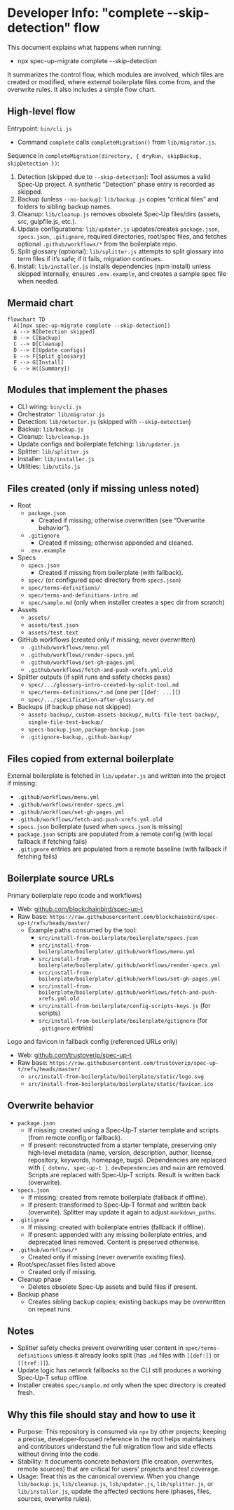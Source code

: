 # Developer Info: "complete --skip-detection" flow

This document explains what happens when running:

- npx spec-up-migrate complete --skip-detection

It summarizes the control flow, which modules are involved, which files are created or modified, where external boilerplate files come from, and the overwrite rules. It also includes a simple flow chart.

## High-level flow

Entrypoint: `bin/cli.js`

- Command `complete` calls `completeMigration()` from `lib/migrator.js`.

Sequence in `completeMigration(directory, { dryRun, skipBackup, skipDetection })`:

1. Detection (skipped due to `--skip-detection`): Tool assumes a valid Spec‑Up project. A synthetic “Detection” phase entry is recorded as skipped.
1. Backup (unless `--no-backup`): `lib/backup.js` copies “critical files” and folders to sibling backup names.
1. Cleanup: `lib/cleanup.js` removes obsolete Spec‑Up files/dirs (assets, src, gulpfile.js, etc.).
1. Update configurations: `lib/updater.js` updates/creates `package.json`, `specs.json`, `.gitignore`, required directories, root/spec files, and fetches optional `.github/workflows/*` from the boilerplate repo.
1. Split glossary (optional): `lib/splitter.js` attempts to split glossary into term files if it’s safe; if it fails, migration continues.
1. Install: `lib/installer.js` installs dependencies (npm install) unless skipped internally, ensures `.env.example`, and creates a sample spec file when needed.


## Mermaid chart

```mermaid
flowchart TD
  A([npx spec-up-migrate complete --skip-detection])
  A --> B[Detection skipped]
  B --> C[Backup]
  C --> D[Cleanup]
  D --> E[Update configs]
  E --> F[Split glossary]
  F --> G[Install]
  G --> H([Summary])
```

## Modules that implement the phases

- CLI wiring: `bin/cli.js`
- Orchestrator: `lib/migrator.js`
- Detection: `lib/detector.js` (skipped with `--skip-detection`)
- Backup: `lib/backup.js`
- Cleanup: `lib/cleanup.js`
- Update configs and boilerplate fetching: `lib/updater.js`
- Splitter: `lib/splitter.js`
- Installer: `lib/installer.js`
- Utilities: `lib/utils.js`

## Files created (only if missing unless noted)

- Root
  - `package.json`
    - Created if missing; otherwise overwritten (see “Overwrite behavior”).
  - `.gitignore`
    - Created if missing; otherwise appended and cleaned.
  - `.env.example`
- Specs
  - `specs.json`
    - Created if missing from boilerplate (with fallback).
  - `spec/` (or configured spec directory from `specs.json`)
  - `spec/terms-definitions/`
  - `spec/terms-and-definitions-intro.md`
  - `spec/sample.md` (only when installer creates a spec dir from scratch)
- Assets
  - `assets/`
  - `assets/test.json`
  - `assets/test.text`
- GitHub workflows (created only if missing; never overwritten)
  - `.github/workflows/menu.yml`
  - `.github/workflows/render-specs.yml`
  - `.github/workflows/set-gh-pages.yml`
  - `.github/workflows/fetch-and-push-xrefs.yml.old`
- Splitter outputs (if split runs and safety checks pass)
  - `spec/.../glossary-intro-created-by-split-tool.md`
  - `spec/terms-definitions/*.md` (one per `[[def: ...]]`)
  - `spec/.../specification-after-glossary.md`
- Backups (if backup phase not skipped)
  - `assets-backup/`, `custom-assets-backup/`, `multi-file-test-backup/`, `single-file-test-backup/`
  - `specs-backup.json`, `package-backup.json`
  - `.gitignore-backup`, `.github-backup/`

## Files copied from external boilerplate

External boilerplate is fetched in `lib/updater.js` and written into the project if missing:

- `.github/workflows/menu.yml`
- `.github/workflows/render-specs.yml`
- `.github/workflows/set-gh-pages.yml`
- `.github/workflows/fetch-and-push-xrefs.yml.old`
- `specs.json` boilerplate (used when `specs.json` is missing)
- `package.json` scripts are populated from a remote config (with local fallback if fetching fails)
- `.gitignore` entries are populated from a remote baseline (with fallback if fetching fails)

## Boilerplate source URLs

Primary boilerplate repo (code and workflows)

- Web: [github.com/blockchainbird/spec-up-t](https://github.com/blockchainbird/spec-up-t)
- Raw base: `https://raw.githubusercontent.com/blockchainbird/spec-up-t/refs/heads/master/`
  - Example paths consumed by the tool:
    - `src/install-from-boilerplate/boilerplate/specs.json`
    - `src/install-from-boilerplate/boilerplate/.github/workflows/menu.yml`
    - `src/install-from-boilerplate/boilerplate/.github/workflows/render-specs.yml`
    - `src/install-from-boilerplate/boilerplate/.github/workflows/set-gh-pages.yml`
    - `src/install-from-boilerplate/boilerplate/.github/workflows/fetch-and-push-xrefs.yml.old`
    - `src/install-from-boilerplate/config-scripts-keys.js` (for scripts)
    - `src/install-from-boilerplate/boilerplate/gitignore` (for `.gitignore` entries)

Logo and favicon in fallback config (referenced URLs only)

- Web: [github.com/trustoverip/spec-up-t](https://github.com/trustoverip/spec-up-t)
- Raw base: `https://raw.githubusercontent.com/trustoverip/spec-up-t/refs/heads/master/`
  - `src/install-from-boilerplate/boilerplate/static/logo.svg`
  - `src/install-from-boilerplate/boilerplate/static/favicon.ico`

## Overwrite behavior

- `package.json`
  - If missing: created using a Spec‑Up‑T starter template and scripts (from remote config or fallback).
  - If present: reconstructed from a starter template, preserving only high‑level metadata (name, version, description, author, license, repository, keywords, homepage, bugs). Dependencies are replaced with `{ dotenv, spec-up-t }`. `devDependencies` and `main` are removed. Scripts are replaced with Spec‑Up‑T scripts. Result is written back (overwrite).
- `specs.json`
  - If missing: created from remote boilerplate (fallback if offline).
  - If present: transformed to Spec‑Up‑T format and written back (overwrite). Splitter may update it again to adjust `markdown_paths`.
- `.gitignore`
  - If missing: created with boilerplate entries (fallback if offline).
  - If present: appended with any missing boilerplate entries, and deprecated lines removed. Content is preserved otherwise.
- `.github/workflows/*`
  - Created only if missing (never overwrite existing files).
- Root/spec/asset files listed above
  - Created only if missing.
- Cleanup phase
  - Deletes obsolete Spec‑Up assets and build files if present.
- Backup phase
  - Creates sibling backup copies; existing backups may be overwritten on repeat runs.

## Notes

- Splitter safety checks prevent overwriting user content in `spec/terms-definitions` unless it already looks split (has `.md` files with `[[def:]]` or `[[tref:]]`).
- Update logic has network fallbacks so the CLI still produces a working Spec‑Up‑T setup offline.
- Installer creates `spec/sample.md` only when the spec directory is created fresh.

## Why this file should stay and how to use it

- Purpose: This repository is consumed via `npx` by other projects; keeping a precise, developer‑focused reference in the root helps maintainers and contributors understand the full migration flow and side effects without diving into the code.
- Stability: It documents concrete behaviors (file creation, overwrites, remote sources) that are critical for users’ projects and test coverage.
- Usage: Treat this as the canonical overview. When you change `lib/backup.js`, `lib/cleanup.js`, `lib/updater.js`, `lib/splitter.js`, or `lib/installer.js`, update the affected sections here (phases, files, sources, overwrite rules).
